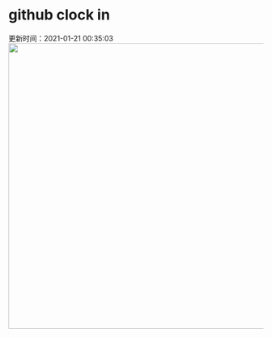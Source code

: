 # github clock in
更新时间：2021-01-21 00:35:03
 <img style="-webkit-user-select: none;margin: auto;cursor: zoom-in;" src="https://cn.bing.com/th?id=OHR.RSOakTree_ZH-CN6371993573_1920x1080.jpg&rf=LaDigue_1920x1080.jpg&pid=hp" width="1004" height="564"> 